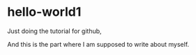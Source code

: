 # hello-world1


Just doing the tutorial for github,

And this is the part where I am supposed to write about myself.
